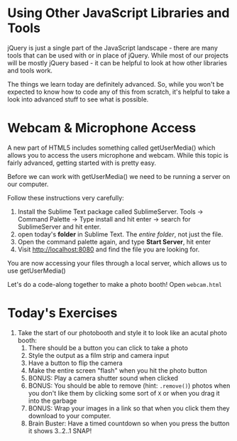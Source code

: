 # Using Other JavaScript Libraries and Tools

jQuery is just a single part of the JavaScript landscape - there are many tools that can be used with or in place of jQuery. While most of our projects will be mostly jQuery based - it can be helpful to look at how other libraries and tools work.

The things we learn today are definitely advanced. So, while you won't be expected to know how to code any of this from scratch,  it's helpful to take a look into advanced stuff to see what is possible. 

# Webcam & Microphone Access

A new part of HTML5 includes something called getUserMedia() which allows you to access the users microphone and webcam. While this topic is fairly advanced, getting started with is pretty easy.

Before we can work with getUserMedia() we need to be running a server on our computer. 

Follow these instructions very carefully:

1. Install the Sublime Text package called SublimeServer. Tools → Command Palette → Type install and hit enter → search for SublimeServer and hit enter.
2. open today's __folder__ in Sublime Text. The _entire folder_, not just the file. 
3. Open the command palette again, and type **Start Server**, hit enter
4. Visit <http://localhost:8080> and find the file you are looking for. 

You are now accessing your files through a local server, which allows us to use getUserMedia()

Let's do a code-along together to make a photo booth! Open `webcam.html`

# Today's Exercises

1. Take the start of our photobooth and style it to look like an acutal photo booth:
	1. There should be a button you can click to take a photo
	3. Style the output as a film strip and camera input
	4. Have a button to flip the camera
	5. Make the entire screen "flash" when you hit the photo button
	7. BONUS: Play a camera shutter sound when clicked
	2. BONUS: You should be able to remove (hint: `.remove()`) photos when you don't like them by clicking some sort of `X` or when you drag it into the garbage
	7. BONUS: Wrap your images in a link so that when you click them they download to your computer.
	6. Brain Buster: Have a timed countdown so when you press the button it shows 3..2..1  SNAP!
